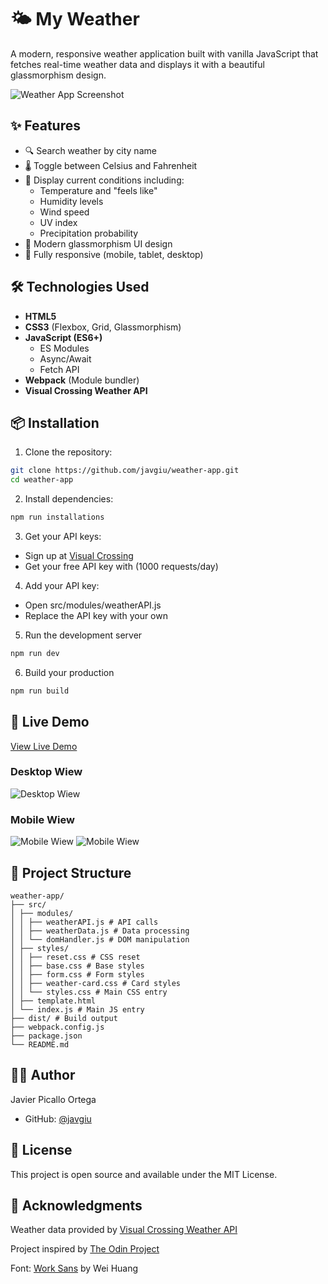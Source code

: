 # 🌤️ My Weather

A modern, responsive weather application built with vanilla JavaScript that fetches real-time weather data and displays it with a beautiful glassmorphism design.

![Weather App Screenshot](screenshots/screenshot.png)

<!-- Agrega un screenshot después -->

## ✨ Features

- 🔍 Search weather by city name
- 🌡️ Toggle between Celsius and Fahrenheit
- 💨 Display current conditions including:
  - Temperature and "feels like"
  - Humidity levels
  - Wind speed
  - UV index
  - Precipitation probability
- 🎨 Modern glassmorphism UI design
- 📱 Fully responsive (mobile, tablet, desktop)

## 🛠️ Technologies Used

- **HTML5**
- **CSS3** (Flexbox, Grid, Glassmorphism)
- **JavaScript (ES6+)**
  - ES Modules
  - Async/Await
  - Fetch API
- **Webpack** (Module bundler)
- **Visual Crossing Weather API**

## 📦 Installation

1. Clone the repository:

```bash
git clone https://github.com/javgiu/weather-app.git
cd weather-app
```

2. Install dependencies:

```bash
npm run installations
```

3. Get your API keys:

- Sign up at [Visual Crossing](https://visualcrossing.com)
- Get your free API key with (1000 requests/day)

4. Add your API key:

- Open src/modules/weatherAPI.js
- Replace the API key with your own

5. Run the development server

```bash
npm run dev
```

6. Build your production

```bash
npm run build
```

## 🚀 Live Demo

[View Live Demo](https://your-username.github.io/weather-app/)

### Desktop Wiew

![Desktop Wiew](screenshots/screenshot.png)

### Mobile Wiew

![Mobile Wiew](screenshots/mobile1.png)
![Mobile Wiew](screenshots/mobile2.png)

## 📝 Project Structure

```
weather-app/
├── src/
│ ├── modules/
│ │ ├── weatherAPI.js # API calls
│ │ ├── weatherData.js # Data processing
│ │ └── domHandler.js # DOM manipulation
│ ├── styles/
│ │ ├── reset.css # CSS reset
│ │ ├── base.css # Base styles
│ │ ├── form.css # Form styles
│ │ ├── weather-card.css # Card styles
│ │ └── styles.css # Main CSS entry
│ ├── template.html
│ └── index.js # Main JS entry
├── dist/ # Build output
├── webpack.config.js
├── package.json
└── README.md
```

## 👨‍💻 Author

Javier Picallo Ortega

- GitHub: [@javgiu](https://github.com/javgiu)

## 📄 License

This project is open source and available under the MIT License.

## 🙏 Acknowledgments

Weather data provided by [Visual Crossing Weather API](https://www.visualcrossing.com)

Project inspired by [The Odin Project](https://www.theodinproject)

Font: [Work Sans](https://fonts.google.com/specimen/Work+Sans) by Wei Huang
